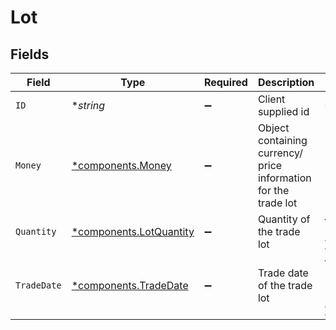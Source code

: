 # Lot


## Fields

| Field                                                             | Type                                                              | Required                                                          | Description                                                       | Example                                                           |
| ----------------------------------------------------------------- | ----------------------------------------------------------------- | ----------------------------------------------------------------- | ----------------------------------------------------------------- | ----------------------------------------------------------------- |
| `ID`                                                              | **string*                                                         | :heavy_minus_sign:                                                | Client supplied id                                                | 5821A4ED5ADF4774B151B57E9BBF2FDC                                  |
| `Money`                                                           | [*components.Money](../../models/components/money.md)             | :heavy_minus_sign:                                                | Object containing currency/ price information for the trade lot   |                                                                   |
| `Quantity`                                                        | [*components.LotQuantity](../../models/components/lotquantity.md) | :heavy_minus_sign:                                                | Quantity of the trade lot                                         | {<br/>"value": "0.25"<br/>}                                       |
| `TradeDate`                                                       | [*components.TradeDate](../../models/components/tradedate.md)     | :heavy_minus_sign:                                                | Trade date of the trade lot                                       | {<br/>"day": 14,<br/>"month": 5,<br/>"year": 2024<br/>}           |
